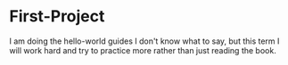 # First-Project
I am doing the hello-world guides
I don't know what to say,
 but this term I will work hard and try to practice more rather than just reading the book.

